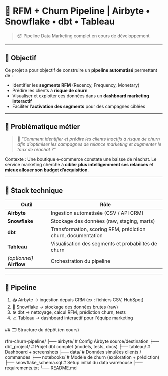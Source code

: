 # 🧠 RFM + Churn Pipeline | Airbyte • Snowflake • dbt • Tableau

> 📦 Pipeline Data Marketing complet en cours de développement

---

## 🎯 Objectif

Ce projet a pour objectif de construire un **pipeline automatisé** permettant de :

- Identifier les **segments RFM** (Recency, Frequency, Monetary)
- Prédire les clients à **risque de churn**
- Visualiser et exploiter ces données dans un **dashboard marketing interactif**
- Faciliter l’**activation des segments** pour des campagnes ciblées

---

## 🧩 Problématique métier

> 🎯 *"Comment identifier et prédire les clients inactifs à risque de churn afin d’optimiser les campagnes de relance marketing et augmenter le taux de réachat ?"*

Contexte : Une boutique e-commerce constate une baisse de réachat. Le service marketing cherche à **cibler plus intelligemment ses relances** et **mieux allouer son budget d’acquisition**.

---

## 🧱 Stack technique

| Outil         | Rôle                                                        |
|---------------|-------------------------------------------------------------|
| **Airbyte**   | Ingestion automatisée (CSV / API CRM)                      |
| **Snowflake** | Stockage des données (raw, staging, marts)                 |
| **dbt**       | Transformation, scoring RFM, prédiction churn, documentation |
| **Tableau**   | Visualisation des segments et probabilités de churn        |
| *(optionnel)* **Airflow** | Orchestration du pipeline                     |

---

## 🔄 Pipeline


1. 📥 Airbyte → ingestion depuis CRM (ex : fichiers CSV, HubSpot)
2. 🧊 Snowflake → stockage des données brutes (raw)
3. ⚙️ dbt → nettoyage, calcul RFM, prédiction churn, tests
4. 📈 Tableau → dashboard interactif pour l'équipe marketing


## 🗂️ Structure du dépôt (en cours)

rfm-churn-pipeline/
├── airbyte/                  # Config Airbyte source/destination
├── dbt_project/              # Projet dbt complet (models, tests, docs)
├── tableau/                  # Dashboard + screenshots
├── data/                     # Données simulées clients / commandes
├── notebooks/                # Modèle de churn (exploration + prédiction)
├── snowflake_schema.sql      # Setup initial du data warehouse
├── requirements.txt
└── README.md
